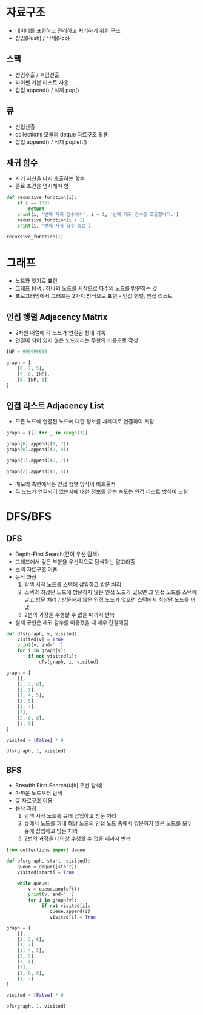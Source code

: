 # 자료구조
- 데이터를 표현하고 관리하고 처리하기 위한 구조
- 삽입(Push) / 삭제(Pop)

## 스택
- 선입후출 / 후입선출
- 파이썬 기본 리스트 사용
- 삽입 append() / 삭제 pop()

## 큐
- 선입선출
- collections 모듈의 deque 자료구조 활용
- 삽입 append() / 삭제 popleft()

## 재귀 함수
- 자기 자신을 다시 호출하는 함수
- 종료 조건을 명시해야 함
```python
def recursive_function(i):
    if i == 100:
        return
    print(i, '번째 재귀 함수에서', i + 1, '번째 재귀 함수를 호출합니다.')
    recursive_function(i + 1)
    print(i, '번째 재귀 함수 종료')

recursive_function(1)
```
# 그래프
- 노드와 엣지로 표현
- 그래프 탐색 : 하나의 노드를 시작으로 다수의 노드를 방문하는 것
- 프로그래밍에서 그래프는 2가지 방식으로 표현 - 인접 행렬, 인접 리스트
## 인접 행렬 Adjacency Matrix
- 2차원 배열에 각 노드가 연결된 형태 기록
- 연결이 되어 있지 않은 노드끼리는 무한의 비용으로 작성
```python
INF = 999999999

graph = [
    [0, 7, 5],
    [7, 0, INF],
    [5, INF, 0]
]
```
## 인접 리스트 Adjacency List
- 모든 노드에 연결된 노드에 대한 정보를 차례대로 연결하여 저장
```python
graph = [[] for _ in range(3)]

graph[0].append((1, 7))
graph[0].append((2, 5))

graph[1].append((0, 7))

graph[2].append((0, 5))
```
- 메모리 측면에서는 인접 행렬 방식이 비효율적
- 두 노드가 연결되어 있는지에 대한 정보를 얻는 속도는 인접 리스트 방식이 느림

# DFS/BFS
## DFS
- Depth-First Search(깊이 우선 탐색)
- 그래프에서 깊은 부분을 우선적으로 탐색하는 알고리즘
- 스택 자료구조 이용
- 동작 과정
    1. 탐색 시작 노드를 스택에 삽입하고 방문 처리
    2. 스택의 최상단 노드에 방문하지 않은 인접 노드가 있으면 그 인접 노드를 스택에 넣고 방문 처리 / 방문하지 않은 인접 노드가 없으면 스택에서 최상단 노드를 꺼냄
    3. 2번의 과정을 수행할 수 없을 때까지 반복
- 실제 구현은 재귀 함수를 이용했을 때 매우 간결해짐
```python
def dfs(graph, v, visited):
    visited[v] = True
    print(v, end=' ')
    for i in graph[v]:
        if not visited[i]:
            dfs(graph, i, visited)

graph = [
    [],
    [2, 3, 8],
    [1, 7],
    [1, 4, 5],
    [3, 5],
    [3, 4],
    [7],
    [2, 6, 8],
    [1, 7]
]

visited = [False] * 9

dfs(graph, 1, visited)
```
## BFS
- Breadth First Search(너비 우선 탐색)
- 가까운 노드부터 탐색
- 큐 자료구조 이용
- 동작 과정
    1. 탐색 시작 노드를 큐에 삽입하고 방문 처리
    2. 큐에서 노드를 꺼내 해당 노드의 인접 노드 중에서 방문하지 않은 노드를 모두 큐에 삽입하고 방문 처리
    3. 2번의 과정을 더이상 수행할 수 없을 때까지 반복

```python
from collections import deque

def bfs(graph, start, visited):
    queue = deque([start])
    visited[start] = True

    while queue:
        v = queue.popleft()
        print(v, end=' ')
        for i in graph[v]:
             if not visited[i]:
                queue.append(i)
                visited[i] = True

graph = [
    [],
    [2, 3, 8],
    [1, 7],
    [1, 4, 5],
    [3, 5],
    [3, 4],
    [7],
    [2, 6, 8],
    [1, 7]
]

visited = [False] * 9

bfs(graph, 1, visited)
```